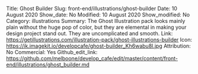Title: Ghost Builder
Slug: front-end/illustrations/ghost-builder
Date: 10 August 2020
Show_date: No
Modified: 10 August 2020
Show_modified: No
Category: illustrations
Summary: The Ghost Illustration pack looks mainly plain without the huge pop of color, but they are elemental in making your design project stand out. They are uncomplicated and smooth.
Link: https://getillustrations.com/illustration-pack/ghost-illustrations-builder
Icon: https://ik.imagekit.io/developcafe/ghost-builder_Kh6wabu8l.jpg
Attribution: No
Commercial: Yes
Github_edit_link: https://github.com/melboone/develop_cafe/edit/master/content/front-end/illustrations/ghost_builder.md